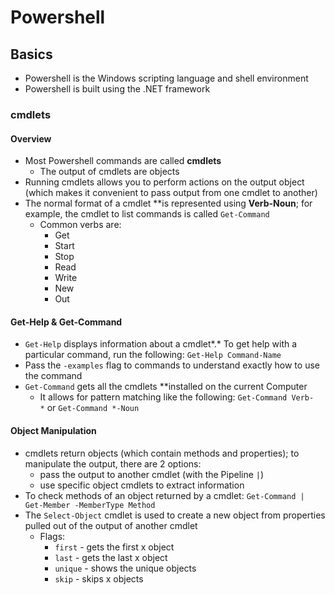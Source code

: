 # Powershell

## Basics

- Powershell is the Windows scripting language and shell environment
- Powershell is built using the .NET framework

### cmdlets

#### Overview

- Most Powershell commands are called **cmdlets**
    - The output of cmdlets are objects
- Running cmdlets allows you to perform actions on the output object (which makes it convenient to pass output from one cmdlet to another)
- The normal format of a cmdlet **is represented using **Verb-Noun**; for example, the cmdlet to list commands is called `Get-Command`
    - Common verbs are:
        - Get
        - Start
        - Stop
        - Read
        - Write
        - New
        - Out

#### Get-Help & Get-Command

- `Get-Help` displays information about a cmdlet*.* To get help with a particular command, run the following: `Get-Help Command-Name`
- Pass the `-examples` flag to commands to understand exactly how to use the command
- `Get-Command` gets all the cmdlets **installed on the current Computer
    - It allows for pattern matching like the following: `Get-Command Verb-*` or `Get-Command *-Noun`

#### Object Manipulation

- cmdlets return objects (which contain methods and properties); to manipulate the output, there are 2 options:
    - pass the output to another cmdlet (with the Pipeline `|`)
    - use specific object cmdlets to extract information
- To check methods of an object returned by a cmdlet: `Get-Command | Get-Member -MemberType Method`
- The `Select-Object` cmdlet is used to create a new object from properties pulled out of the output of another cmdlet
    - Flags:
        - `first` - gets the first x object
        - `last` - gets the last x object
        - `unique` - shows the unique objects
        - `skip` - skips x objects
